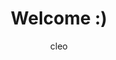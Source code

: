 ---
title: Welcome :)
author: cleo
description: "to my personal website! Here is a dynamically generated word cloud using keywords from this site. It may evolve as this project progresses, providing you with a better understanding of the site's purpose and content!"
draft: false
---